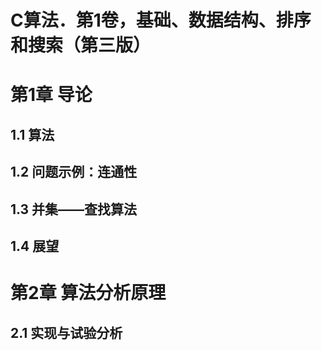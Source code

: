 # C算法．第1卷，基础、数据结构、排序和搜索（第三版） #

# 第1章 导论 #

## 1.1 算法 ##

## 1.2 问题示例：连通性 ##

## 1.3 并集——查找算法 ##

## 1.4 展望 ##

# 第2章 算法分析原理 #

## 2.1 实现与试验分析 ##


